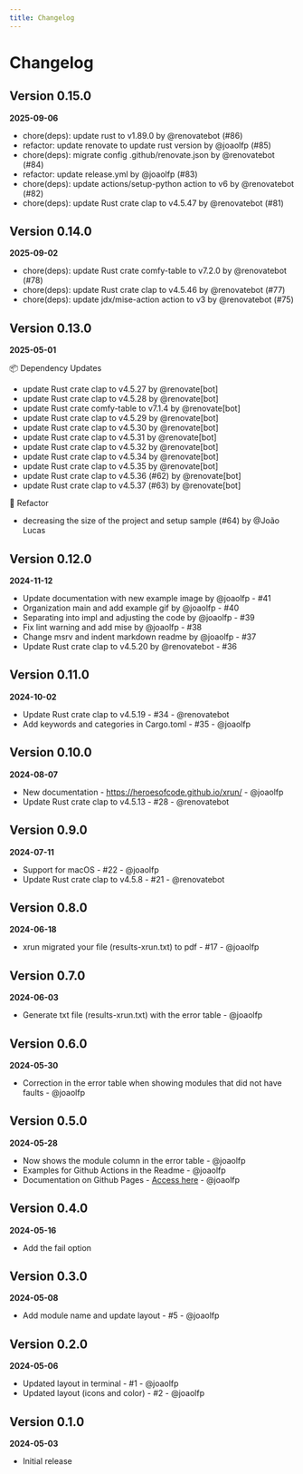 ```yaml
---
title: Changelog
---
```


# Changelog

## Version 0.15.0
**2025-09-06**

- chore(deps): update rust to v1.89.0 by @renovatebot (#86)
- refactor: update renovate to update rust version by @joaolfp (#85)
- chore(deps): migrate config .github/renovate.json by @renovatebot (#84)
- refactor: update release.yml by @joaolfp (#83)
- chore(deps): update actions/setup-python action to v6 by @renovatebot (#82)
- chore(deps): update Rust crate clap to v4.5.47 by @renovatebot (#81)

## Version 0.14.0
**2025-09-02**

- chore(deps): update Rust crate comfy-table to v7.2.0 by @renovatebot (#78)
- chore(deps): update Rust crate clap to v4.5.46 by @renovatebot (#77)
- chore(deps): update jdx/mise-action action to v3 by @renovatebot (#75)

## Version 0.13.0
**2025-05-01**

📦 Dependency Updates
- update Rust crate clap to v4.5.27 by @renovate[bot]
- update Rust crate clap to v4.5.28 by @renovate[bot]
- update Rust crate comfy-table to v7.1.4 by @renovate[bot]
- update Rust crate clap to v4.5.29 by @renovate[bot]
- update Rust crate clap to v4.5.30 by @renovate[bot]
- update Rust crate clap to v4.5.31 by @renovate[bot]
- update Rust crate clap to v4.5.32 by @renovate[bot]
- update Rust crate clap to v4.5.34 by @renovate[bot]
- update Rust crate clap to v4.5.35 by @renovate[bot]
- update Rust crate clap to v4.5.36 (#62) by @renovate[bot]
- update Rust crate clap to v4.5.37 (#63) by @renovate[bot]

🚜 Refactor
- decreasing the size of the project and setup sample (#64) by @João Lucas

## Version 0.12.0
**2024-11-12**

- Update documentation with new example image by @joaolfp - #41
- Organization main and add example gif by @joaolfp - #40
- Separating into impl and adjusting the code by @joaolfp - #39
- Fix lint warning and add mise by @joaolfp - #38
- Change msrv and indent markdown readme by @joaolfp - #37
- Update Rust crate clap to v4.5.20 by @renovatebot - #36

## Version 0.11.0
**2024-10-02**

- Update Rust crate clap to v4.5.19 - #34 - @renovatebot
- Add keywords and categories in Cargo.toml - #35 - @joaolfp

## Version 0.10.0
**2024-08-07**

- New documentation - https://heroesofcode.github.io/xrun/ - @joaolfp
- Update Rust crate clap to v4.5.13 - #28 - @renovatebot

## Version 0.9.0
**2024-07-11**

- Support for macOS - #22 - @joaolfp
- Update Rust crate clap to v4.5.8 - #21 - @renovatebot

## Version 0.8.0
**2024-06-18**

- xrun migrated your file (results-xrun.txt) to pdf - #17 - @joaolfp

## Version 0.7.0
**2024-06-03**

- Generate txt file (results-xrun.txt) with the error table - @joaolfp

## Version 0.6.0
**2024-05-30**

- Correction in the error table when showing modules that did not have faults - @joaolfp

## Version 0.5.0
**2024-05-28**

- Now shows the module column in the error table - @joaolfp
- Examples for Github Actions in the Readme - @joaolfp
- Documentation on Github Pages - [Access here](https://heroesofcode.github.io/xrun/) - @joaolfp

## Version 0.4.0
**2024-05-16**

- Add the fail option

## Version 0.3.0
**2024-05-08**

- Add module name and update layout - #5 - @joaolfp

## Version 0.2.0
**2024-05-06**

- Updated layout in terminal - #1 - @joaolfp
- Updated layout (icons and color) - #2 - @joaolfp

## Version 0.1.0
**2024-05-03**

- Initial release
